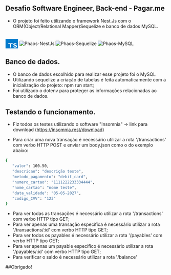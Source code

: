 ## Desafio Software Engineer, Back-end - Pagar.me

 - O projeto foi feito utilizando o framework Nest.Js com o ORM(Object/Relational Mapper)Sequelize e banco de dados MySQL.

<div style="display: inline_block"><br>
<img align="center" alt="Phaos-Typescript" height="30" width="40" src="https://raw.githubusercontent.com/devicons/devicon/master/icons/typescript/typescript-original.svg">
  <img align="center" alt="Phaos-NestJs" height="30" width="40" src="https://cdn.jsdelivr.net/gh/devicons/devicon/icons/nestjs/nestjs-plain.svg" />
  <img align="center" alt="Phaos-Sequelize" height="30" width="40" src="https://cdn.jsdelivr.net/gh/devicons/devicon/icons/sequelize/sequelize-original.svg" />
  <img align="center" alt="Phaos-MySQL" height="30" width="40" src="https://cdn.jsdelivr.net/gh/devicons/devicon/icons/mysql/mysql-original.svg" />
</div>

## Banco de dados.

- O banco de dados escolhido para realizar esse projeto foi o MySQL
- Utilizando sequelize a criação de tabelas é feita automaticamente com a inicialização do projeto: npm run start;
- Foi utilizado o dotenv para proteger as informações relacionadas ao banco de dados.

## Testando o funcionamento.

 - Fiz todos os testes utilizando o software "Insomnia" -> link para download (https://insomnia.rest/download)

 - Para criar uma nova transação é necessário utilizar a rota '/transactions' com verbo HTTP POST e enviar um body.json como o do exemplo abaixo:
 
 ```bash
 {
	"valor": 100.50,
	"descricao": "descrição teste",
	"metodo_pagamento": "debit_card",
	"numero_cartao": "1111222233334444",
	"nome_cartao": "nome teste",
	"data_validade": "05-05-2027",
	"codigo_CVV": "123"
}
```
- Para ver todas as transações é necessário utilizar a rota '/transactions' com verbo HTTP tipo GET;
- Para ver apenas uma transação específica é necessário utilizar a rota '/transactions/:id' com verbo HTTP tipo GET;
- Para ver todos os payables é necessário utilizar a rota '/payables' com verbo HTTP tipo GET;
- Para ver apenas um payable específico é necessário utilizar a rota '/payables/:id' com verbo HTTP tipo GET;
- Para verificar o saldo é necessário utilizar a rota '/balance'

##Obrigado!
